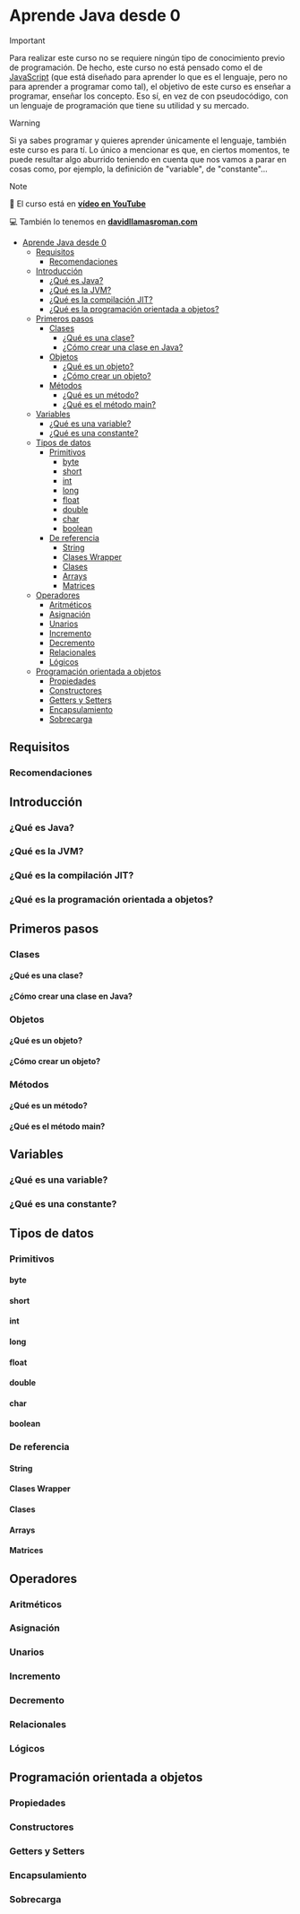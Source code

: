<!--
 * This file is part of davidllamasroman.com.
 *
 * davidllamasroman.com is free software: you can redistribute it and/or modify
 * it under the terms of the GNU General Public License as published by
 * the Free Software Foundation, either version 3 of the License.
 *
 * davidllamasroman.com is distributed in the hope that it will be useful,
 * but WITHOUT ANY WARRANTY; without even the implied warranty of
 * MERCHANTABILITY or FITNESS FOR A PARTICULAR PURPOSE. See the
 * GNU General Public License for more details.
 *
 * You should have received a copy of the GNU General Public License
 * along with davidllamasroman.com. If not, see <https://www.gnu.org/licenses/gpl-3.0.en.html>.
 *
 * Copyright (C) 2024 David Llamas Román
-->

# Aprende Java desde 0

> [!IMPORTANT]
> Para realizar este curso no se requiere ningún tipo de conocimiento previo de programación. De hecho, este curso no está pensado como el de [JavaScript](../../js/v0/js.md) (que está diseñado para aprender lo que es el lenguaje, pero no para aprender a programar como tal), el objetivo de este curso es enseñar a programar, enseñar los concepto. Eso sí, en vez de con pseudocódigo, con un lenguaje de programación que tiene su utilidad y su mercado.

> [!WARNING]
> Si ya sabes programar y quieres aprender únicamente el lenguaje, también este curso es para tí. Lo único a mencionar es que, en ciertos momentos, te puede resultar algo aburrido teniendo en cuenta que nos vamos a parar en cosas como, por ejemplo, la definición de "variable", de "constante"...

> [!NOTE]
> 🔴 El curso está en [**vídeo en YouTube**]()
>
> 💻 También lo tenemos en [**davidllamasroman.com**]()

- [Aprende Java desde 0](#aprende-java-desde-0)
  - [Requisitos](#requisitos)
    - [Recomendaciones](#recomendaciones)
  - [Introducción](#introducción)
    - [¿Qué es Java?](#qué-es-java)
    - [¿Qué es la JVM?](#qué-es-la-jvm)
    - [¿Qué es la compilación JIT?](#qué-es-la-compilación-jit)
    - [¿Qué es la programación orientada a objetos?](#qué-es-la-programación-orientada-a-objetos)
  - [Primeros pasos](#primeros-pasos)
    - [Clases](#clases)
      - [¿Qué es una clase?](#qué-es-una-clase)
      - [¿Cómo crear una clase en Java?](#cómo-crear-una-clase-en-java)
    - [Objetos](#objetos)
      - [¿Qué es un objeto?](#qué-es-un-objeto)
      - [¿Cómo crear un objeto?](#cómo-crear-un-objeto)
    - [Métodos](#métodos)
      - [¿Qué es un método?](#qué-es-un-método)
      - [¿Qué es el método main?](#qué-es-el-método-main)
  - [Variables](#variables)
    - [¿Qué es una variable?](#qué-es-una-variable)
    - [¿Qué es una constante?](#qué-es-una-constante)
  - [Tipos de datos](#tipos-de-datos)
    - [Primitivos](#primitivos)
      - [byte](#byte)
      - [short](#short)
      - [int](#int)
      - [long](#long)
      - [float](#float)
      - [double](#double)
      - [char](#char)
      - [boolean](#boolean)
    - [De referencia](#de-referencia)
      - [String](#string)
      - [Clases Wrapper](#clases-wrapper)
      - [Clases](#clases-1)
      - [Arrays](#arrays)
      - [Matrices](#matrices)
  - [Operadores](#operadores)
    - [Aritméticos](#aritméticos)
    - [Asignación](#asignación)
    - [Unarios](#unarios)
    - [Incremento](#incremento)
    - [Decremento](#decremento)
    - [Relacionales](#relacionales)
    - [Lógicos](#lógicos)
  - [Programación orientada a objetos](#programación-orientada-a-objetos)
    - [Propiedades](#propiedades)
    - [Constructores](#constructores)
    - [Getters y Setters](#getters-y-setters)
    - [Encapsulamiento](#encapsulamiento)
    - [Sobrecarga](#sobrecarga)

## Requisitos
### Recomendaciones

## Introducción
### ¿Qué es Java?

### ¿Qué es la JVM?

### ¿Qué es la compilación JIT?

### ¿Qué es la programación orientada a objetos?

## Primeros pasos
### Clases
#### ¿Qué es una clase?
#### ¿Cómo crear una clase en Java?

### Objetos
#### ¿Qué es un objeto?
#### ¿Cómo crear un objeto?

### Métodos
#### ¿Qué es un método?
#### ¿Qué es el método main?

## Variables
### ¿Qué es una variable?
### ¿Qué es una constante?

## Tipos de datos
### Primitivos
#### byte
#### short
#### int
#### long
#### float
#### double
#### char
#### boolean

### De referencia
#### String
#### Clases Wrapper
#### Clases
#### Arrays
#### Matrices

## Operadores
### Aritméticos
### Asignación
### Unarios
### Incremento
### Decremento
### Relacionales
### Lógicos

## Programación orientada a objetos
### Propiedades
### Constructores
### Getters y Setters
### Encapsulamiento
### Sobrecarga